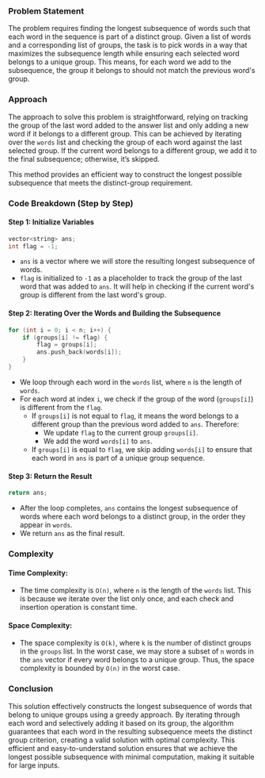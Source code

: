 ### Problem Statement

The problem requires finding the longest subsequence of words such that each word in the sequence is part of a distinct group. Given a list of words and a corresponding list of groups, the task is to pick words in a way that maximizes the subsequence length while ensuring each selected word belongs to a unique group. This means, for each word we add to the subsequence, the group it belongs to should not match the previous word's group.

### Approach

The approach to solve this problem is straightforward, relying on tracking the group of the last word added to the answer list and only adding a new word if it belongs to a different group. This can be achieved by iterating over the `words` list and checking the group of each word against the last selected group. If the current word belongs to a different group, we add it to the final subsequence; otherwise, it’s skipped. 

This method provides an efficient way to construct the longest possible subsequence that meets the distinct-group requirement.

### Code Breakdown (Step by Step)

#### Step 1: Initialize Variables

```cpp
vector<string> ans;
int flag = -1;
```

- `ans` is a vector where we will store the resulting longest subsequence of words.
- `flag` is initialized to `-1` as a placeholder to track the group of the last word that was added to `ans`. It will help in checking if the current word's group is different from the last word's group.

#### Step 2: Iterating Over the Words and Building the Subsequence

```cpp
for (int i = 0; i < n; i++) {
    if (groups[i] != flag) {
        flag = groups[i];
        ans.push_back(words[i]);
    }
}
```

- We loop through each word in the `words` list, where `n` is the length of `words`.
- For each word at index `i`, we check if the group of the word (`groups[i]`) is different from the `flag`.
    - If `groups[i]` is not equal to `flag`, it means the word belongs to a different group than the previous word added to `ans`. Therefore:
        - We update `flag` to the current group `groups[i]`.
        - We add the word `words[i]` to `ans`.
    - If `groups[i]` is equal to `flag`, we skip adding `words[i]` to ensure that each word in `ans` is part of a unique group sequence.

#### Step 3: Return the Result

```cpp
return ans;
```

- After the loop completes, `ans` contains the longest subsequence of words where each word belongs to a distinct group, in the order they appear in `words`.
- We return `ans` as the final result.

### Complexity

#### Time Complexity:
- The time complexity is `O(n)`, where `n` is the length of the `words` list. This is because we iterate over the list only once, and each check and insertion operation is constant time.

#### Space Complexity:
- The space complexity is `O(k)`, where `k` is the number of distinct groups in the `groups` list. In the worst case, we may store a subset of `n` words in the `ans` vector if every word belongs to a unique group. Thus, the space complexity is bounded by `O(n)` in the worst case.

### Conclusion

This solution effectively constructs the longest subsequence of words that belong to unique groups using a greedy approach. By iterating through each word and selectively adding it based on its group, the algorithm guarantees that each word in the resulting subsequence meets the distinct group criterion, creating a valid solution with optimal complexity. This efficient and easy-to-understand solution ensures that we achieve the longest possible subsequence with minimal computation, making it suitable for large inputs.